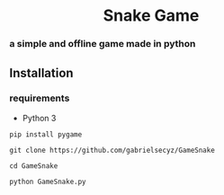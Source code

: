 <h1 align="center">Snake Game</h1>

### a simple and offline game made in python

## Installation

### requirements 
- Python 3

```
pip install pygame
```
```
git clone https://github.com/gabrielsecyz/GameSnake
```
```
cd GameSnake
```
```
python GameSnake.py
```
